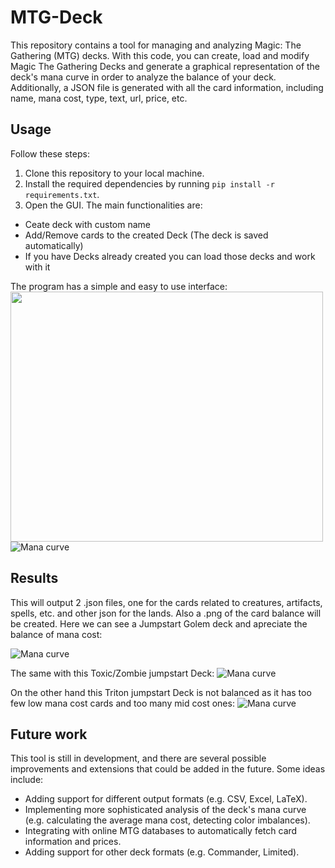 # MTG-Deck
This repository contains a tool for managing and analyzing Magic: The Gathering (MTG) decks. 
With this code, you can create, load and modify Magic The Gathering Decks and generate a graphical representation of the deck's mana curve in order to analyze the balance of your deck. Additionally, a JSON file is generated with all the card information, including name, mana cost, type, text, url, price, etc.

## Usage

Follow these steps:

1. Clone this repository to your local machine.
2. Install the required dependencies by running `pip install -r requirements.txt`.
3. Open the GUI. The main functionalities are:
  - Ceate deck with custom name
  - Add/Remove cards to the created Deck (The deck is saved automatically)
  - If you have Decks already created you can load those decks and work with it

The program has a simple and easy to use interface:
<img src="https://github.com/VictorEscribano/MTG-Deck/blob/main/Decks/{your deck name}/mana_curve.png" width="500" height="400">
![Mana curve](img)


## Results

This will output 2 .json files, one for the cards related to creatures, artifacts, spells, etc. and other json for the lands.
Also a .png of the card balance will be created.
Here we can see a Jumpstart Golem deck and apreciate the balance of mana cost:

![Mana curve](https://github.com/VictorEscribano/MTG-Deck/blob/main/Decks/Jumpstart%20de%20Golems/deck.png)

The same with this Toxic/Zombie jumpstart Deck:
![Mana curve](https://github.com/VictorEscribano/MTG-Deck/blob/main/Decks/Toxico%20Zombie/deck.png)

On the other hand this Triton jumpstart Deck is not balanced as it has too few low mana cost cards and too many mid cost ones:
![Mana curve](https://github.com/VictorEscribano/MTG-Deck/blob/main/Decks/Tritones/deck.png)




## Future work

This tool is still in development, and there are several possible improvements and extensions that could be added in the future. Some ideas include:

- Adding support for different output formats (e.g. CSV, Excel, LaTeX).
- Implementing more sophisticated analysis of the deck's mana curve (e.g. calculating the average mana cost, detecting color imbalances).
- Integrating with online MTG databases to automatically fetch card information and prices.
- Adding support for other deck formats (e.g. Commander, Limited).
